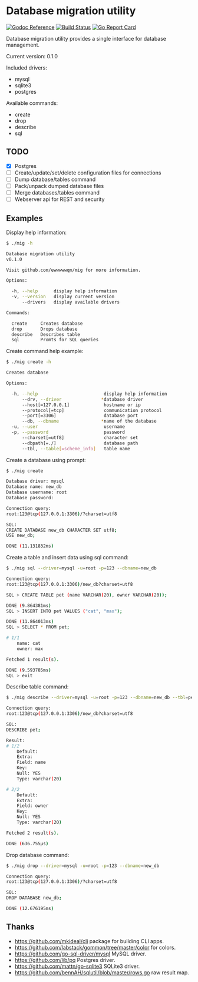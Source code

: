 # Database migration utility

[![Godoc Reference][godoc-img]][godoc]
[![Build Status][ci-img]][ci]
[![Go Report Card][goreportcard-img]][goreportcard]

Database migration utility provides a single interface for database management.

Current version: 0.1.0

Included drivers:
* mysql
* sqlite3
* postgres

Available commands:
* create
* drop
* describe
* sql

## TODO
- [x] Postgres
- [ ] Create/update/set/delete configuration files for connections
- [ ] Dump database/tables command
- [ ] Pack/unpack dumped database files
- [ ] Merge databases/tables command
- [ ] Webserver api for REST and security

## Examples

Display help information:

```sh
$ ./mig -h

Database migration utility
v0.1.0

Visit github.com/ewwwwwqm/mig for more information.

Options:

  -h, --help      display help information
  -v, --version   display current version
      --drivers   display available drivers

Commands:

  create     Creates database
  drop       Drops database
  describe   Describes table
  sql        Promts for SQL queries
```

Create command help example:

```sh
$ ./mig create -h

Creates database

Options:

  -h, --help                         display help information
      --drv, --driver               *database driver
      --host[=127.0.0.1]             hostname or ip
      --protocol[=tcp]               communication protocol
      --port[=3306]                  database port
      --db, --dbname                *name of the database
  -u, --user                         username
  -p, --password                     password
      --charset[=utf8]               character set
      --dbpath[=./]                  database path
      --tbl, --table[=scheme_info]   table name
```

Create a database using prompt:

```sh
$ ./mig create

Database driver: mysql
Database name: new_db
Database username: root
Database password:

Connection query:
root:123@tcp(127.0.0.1:3306)/?charset=utf8

SQL:
CREATE DATABASE new_db CHARACTER SET utf8;
USE new_db;

DONE (11.131832ms)
```

Create a table and insert data using sql command:

```sh
$ ./mig sql --driver=mysql -u=root -p=123 --dbname=new_db

Connection query:
root:123@tcp(127.0.0.1:3306)/new_db?charset=utf8

SQL > CREATE TABLE pet (name VARCHAR(20), owner VARCHAR(20));

DONE (9.864381ms)
SQL > INSERT INTO pet VALUES ("cat", "max");

DONE (11.864013ms)
SQL > SELECT * FROM pet;

# 1/1
	name: cat
	owner: max

Fetched 1 result(s).

DONE (9.593785ms)
SQL > exit
```

Describe table command:
```sh
$ ./mig describe --driver=mysql -u=root -p=123 --dbname=new_db --tbl=pet

Connection query:
root:123@tcp(127.0.0.1:3306)/new_db?charset=utf8

SQL:
DESCRIBE pet;

Result:
# 1/2
	Default:
	Extra:
	Field: name
	Key:
	Null: YES
	Type: varchar(20)

# 2/2
	Default:
	Extra:
	Field: owner
	Key:
	Null: YES
	Type: varchar(20)

Fetched 2 result(s).

DONE (636.755µs)
```

Drop database command:

```sh
$ ./mig drop --driver=mysql -u=root -p=123 --dbname=new_db

Connection query:
root:123@tcp(127.0.0.1:3306)/?charset=utf8

SQL:
DROP DATABASE new_db;

DONE (12.676195ms)
```

## Thanks
* https://github.com/mkideal/cli package for building CLI apps.
* https://github.com/labstack/gommon/tree/master/color for colors.
* https://github.com/go-sql-driver/mysql MySQL driver.
* https://github.com/lib/pq Postgres driver.
* https://github.com/mattn/go-sqlite3 SQLite3 driver.
* https://github.com/bennAH/sqlutil/blob/master/rows.go raw result map.

[godoc]: http://godoc.org/github.com/ewwwwwqm/mig
[godoc-img]: https://godoc.org/github.com/ewwwwwqm/mig?status.svg
[ci-img]: https://travis-ci.org/ewwwwwqm/mig.svg?branch=master
[cov-img]: https://coveralls.io/repos/github/ewwwwwqm/migbadge.svg?branch=master
[ci]: https://travis-ci.org/ewwwwwqm/mig
[cov]: https://coveralls.io/github/ewwwwwqm/mig?branch=master
[goreportcard-img]: https://goreportcard.com/badge/github.com/ewwwwwqm/mig
[goreportcard]: https://goreportcard.com/report/github.com/ewwwwwqm/mig
